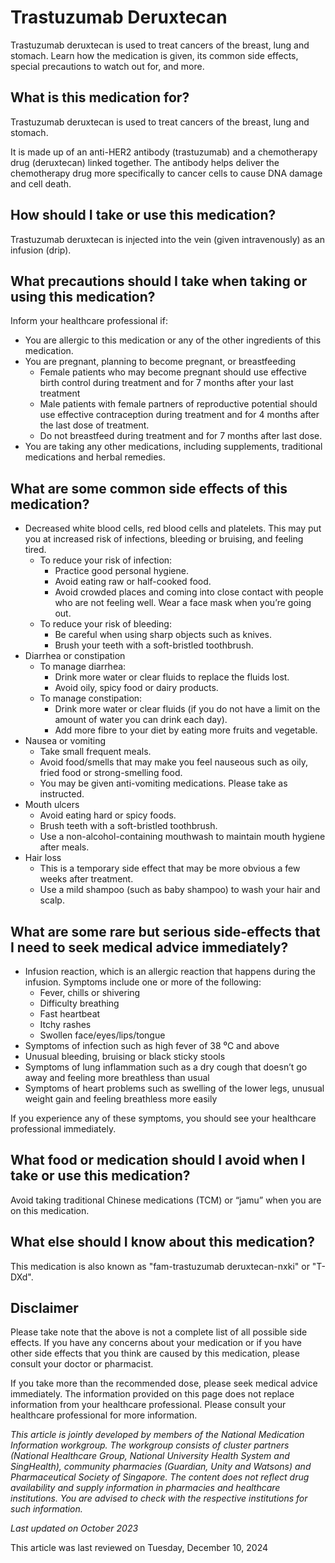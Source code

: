 # Trastuzumab Deruxtecan

Trastuzumab deruxtecan is used to treat cancers of the breast, lung and stomach. Learn how the medication is given, its common side effects, special precautions to watch out for, and more.

What is this medication for?
----------------------------

Trastuzumab deruxtecan is used to treat cancers of the breast, lung and stomach.

It is made up of an anti-HER2 antibody (trastuzumab) and a chemotherapy drug (deruxtecan) linked together. The antibody helps deliver the chemotherapy drug more specifically to cancer cells to cause DNA damage and cell death. 

How should I take or use this medication?
-----------------------------------------

Trastuzumab deruxtecan is injected into the vein (given intravenously) as an infusion (drip).

What precautions should I take when taking or using this medication?
--------------------------------------------------------------------

Inform your healthcare professional if: 

* You are allergic to this medication or any of the other ingredients of this medication.
* You are pregnant, planning to become pregnant, or breastfeeding
  + Female patients who may become pregnant should use effective birth control during treatment and for 7 months after your last treatment
  + Male patients with female partners of reproductive potential should use effective contraception during treatment and for 4 months after the last dose of treatment.
  + Do not breastfeed during treatment and for 7 months after last dose.
* You are taking any other medications, including supplements, traditional medications and herbal remedies.

What are some common side effects of this medication?
-----------------------------------------------------

* Decreased white blood cells, red blood cells and platelets. This may put you at increased risk of infections, bleeding or bruising, and feeling tired. 
  + To reduce your risk of infection:
    - Practice good personal hygiene.
    - Avoid eating raw or half-cooked food.
    - Avoid crowded places and coming into close contact with people who are not feeling well. Wear a face mask when you’re going out.
  + To reduce your risk of bleeding:
    - Be careful when using sharp objects such as knives.
    - Brush your teeth with a soft-bristled toothbrush.
* Diarrhea or constipation
  + To manage diarrhea:
    - Drink more water or clear fluids to replace the fluids lost.
    - Avoid oily, spicy food or dairy products.
  + To manage constipation:
    - Drink more water or clear fluids (if you do not have a limit on the amount of water you can drink each day).
    - Add more fibre to your diet by eating more fruits and vegetable.
* Nausea or vomiting
  + Take small frequent meals.
  + Avoid food/smells that may make you feel nauseous such as oily, fried food or strong-smelling food.
  + You may be given anti-vomiting medications. Please take as instructed.
* Mouth ulcers 
  + Avoid eating hard or spicy foods.
  + Brush teeth with a soft-bristled toothbrush.
  + Use a non-alcohol-containing mouthwash to maintain mouth hygiene after meals.
* Hair loss
  + This is a temporary side effect that may be more obvious a few weeks after treatment.
  + Use a mild shampoo (such as baby shampoo) to wash your hair and scalp.

What are some rare but serious side-effects that I need to seek medical advice immediately?
-------------------------------------------------------------------------------------------

* Infusion reaction, which is an allergic reaction that happens during the infusion. Symptoms include one or more of the following:
  + Fever, chills or shivering
  + Difficulty breathing
  + Fast heartbeat
  + Itchy rashes
  + Swollen face/eyes/lips/tongue
* Symptoms of infection such as high fever of 38 ⁰C and above
* Unusual bleeding, bruising or black sticky stools
* Symptoms of lung inflammation such as a dry cough that doesn’t go away and feeling more breathless than usual
* Symptoms of heart problems such as swelling of the lower legs, unusual weight gain and feeling breathless more easily

If you experience any of these symptoms, you should see your healthcare professional immediately.

What food or medication should I avoid when I take or use this medication?
--------------------------------------------------------------------------

Avoid taking traditional Chinese medications (TCM) or “jamu” when you are on this medication.

What else should I know about this medication?
----------------------------------------------

This medication is also known as "fam-trastuzumab deruxtecan-nxki" or "T-DXd".

Disclaimer
----------

Please take note that the above is not a complete list of all possible side effects. If you have any concerns about your medication or if you have other side effects that you think are caused by this medication, please consult your doctor or pharmacist.

If you take more than the recommended dose, please seek medical advice immediately. The information provided on this page does not replace information from your healthcare professional. Please consult your healthcare professional for more information.

*This article is jointly developed by members of the National Medication Information workgroup. The workgroup consists of cluster partners (National Healthcare Group, National University Health System and SingHealth), community pharmacies (Guardian, Unity and Watsons) and Pharmaceutical Society of Singapore. The content does not reflect drug availability and supply information in pharmacies and healthcare institutions. You are advised to check with the respective institutions for such information.*

*Last updated on October 2023*

This article was last reviewed on
Tuesday, December 10, 2024
